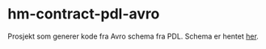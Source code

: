 # hm-contract-pdl-avro

Prosjekt som generer kode fra Avro schema fra PDL. Schema er hentet
[her](https://github.com/navikt/pdl/tree/master/libs/contract-pdl-avro/src/main/avro/no/nav/person/pdl/leesah).
